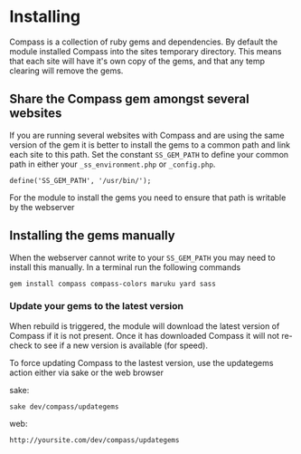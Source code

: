 # Installing

Compass is a collection of ruby gems and dependencies. By default the module installed Compass into the sites temporary 
directory. This means that each site will have it's own copy of the gems, and that any temp clearing will remove the gems.

## Share the Compass gem amongst several websites

If you are running several websites with Compass and are using the same version of the gem it is better to install
the gems to a common path and link each site to this path. Set the constant `SS_GEM_PATH` to define your common path in
either your `_ss_environment.php` or `_config.php`.

	define('SS_GEM_PATH', '/usr/bin/');
	
For the module to install the gems you need to ensure that path is writable by the webserver

## Installing the gems manually

When the webserver cannot write to your `SS_GEM_PATH` you may need to install this manually. In a terminal run the
following commands

	gem install compass compass-colors maruku yard sass
	

### Update your gems to the latest version

When rebuild is triggered, the module will download the latest version of Compass if it is not present. Once it has 
downloaded Compass it will not re-check to see if a new version is available (for speed).

To force updating Compass to the lastest version, use the updategems action either via sake or the web browser

sake:
	
	sake dev/compass/updategems
	
web:
	
	http://yoursite.com/dev/compass/updategems
